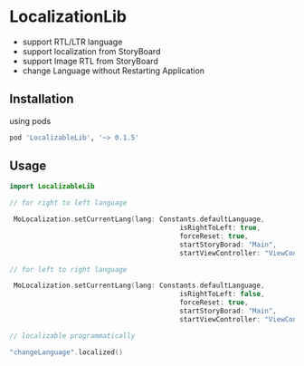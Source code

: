 # LocalizationLib

- support RTL/LTR language
- support localization from StoryBoard
- support Image RTL from StoryBoard
- change Language without Restarting Application

## Installation

using pods

```bash
pod 'LocalizableLib', '~> 0.1.5'
```

## Usage

```swift
import LocalizableLib

// for right to left language

 MoLocalization.setCurrentLang(lang: Constants.defaultLanguage,
                                          isRightToLeft: true,
                                          forceReset: true,
                                          startStoryBorad: "Main",
                                          startViewController: "ViewController")

// for left to right language

 MoLocalization.setCurrentLang(lang: Constants.defaultLanguage,
                                          isRightToLeft: false,
                                          forceReset: true,
                                          startStoryBorad: "Main",
                                          startViewController: "ViewController")

// localizable programmatically

"changeLanguage".localized()
```
